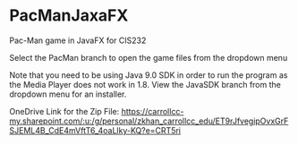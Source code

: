 # PacManJaxaFX
Pac-Man game in JavaFX for CIS232 

Select the PacMan branch to open the game files from the dropdown menu

Note that you need to be using Java 9.0 SDK in order to run the program as the Media Player does not work in 1.8. View the JavaSDK branch from the dropdown menu for an installer. 

OneDrive Link for the Zip File: https://carrollcc-my.sharepoint.com/:u:/g/personal/zkhan_carrollcc_edu/ET9rJfvegipOvxGrFSJEML4B_CdE4mVftT6_4oaLlky-KQ?e=CRT5ri
